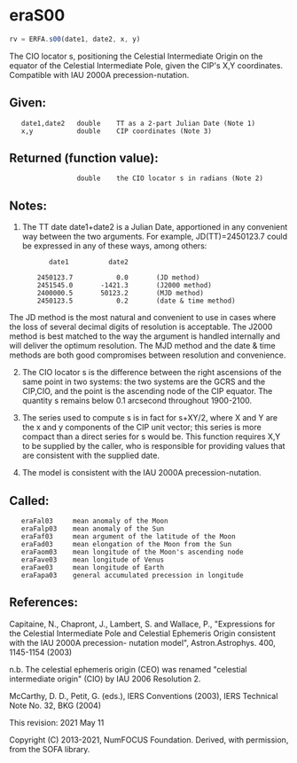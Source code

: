 # eraS00

```js
rv = ERFA.s00(date1, date2, x, y)
```

The CIO locator s, positioning the Celestial Intermediate Origin on
the equator of the Celestial Intermediate Pole, given the CIP's X,Y
coordinates.  Compatible with IAU 2000A precession-nutation.

## Given:
```
   date1,date2   double    TT as a 2-part Julian Date (Note 1)
   x,y           double    CIP coordinates (Note 3)
```

## Returned (function value):
```
                 double    the CIO locator s in radians (Note 2)
```

## Notes:

1) The TT date date1+date2 is a Julian Date, apportioned in any
   convenient way between the two arguments.  For example,
   JD(TT)=2450123.7 could be expressed in any of these ways,
   among others:

```
          date1          date2

       2450123.7           0.0       (JD method)
       2451545.0       -1421.3       (J2000 method)
       2400000.5       50123.2       (MJD method)
       2450123.5           0.2       (date & time method)
```

   The JD method is the most natural and convenient to use in
   cases where the loss of several decimal digits of resolution
   is acceptable.  The J2000 method is best matched to the way
   the argument is handled internally and will deliver the
   optimum resolution.  The MJD method and the date & time methods
   are both good compromises between resolution and convenience.

2) The CIO locator s is the difference between the right ascensions
   of the same point in two systems:  the two systems are the GCRS
   and the CIP,CIO, and the point is the ascending node of the
   CIP equator.  The quantity s remains below 0.1 arcsecond
   throughout 1900-2100.

3) The series used to compute s is in fact for s+XY/2, where X and Y
   are the x and y components of the CIP unit vector;  this series
   is more compact than a direct series for s would be.  This
   function requires X,Y to be supplied by the caller, who is
   responsible for providing values that are consistent with the
   supplied date.

4) The model is consistent with the IAU 2000A precession-nutation.

## Called:
```
   eraFal03     mean anomaly of the Moon
   eraFalp03    mean anomaly of the Sun
   eraFaf03     mean argument of the latitude of the Moon
   eraFad03     mean elongation of the Moon from the Sun
   eraFaom03    mean longitude of the Moon's ascending node
   eraFave03    mean longitude of Venus
   eraFae03     mean longitude of Earth
   eraFapa03    general accumulated precession in longitude
```

## References:

   Capitaine, N., Chapront, J., Lambert, S. and Wallace, P.,
   "Expressions for the Celestial Intermediate Pole and Celestial
   Ephemeris Origin consistent with the IAU 2000A precession-
   nutation model", Astron.Astrophys. 400, 1145-1154 (2003)

   n.b. The celestial ephemeris origin (CEO) was renamed "celestial
        intermediate origin" (CIO) by IAU 2006 Resolution 2.

   McCarthy, D. D., Petit, G. (eds.), IERS Conventions (2003),
   IERS Technical Note No. 32, BKG (2004)

This revision:  2021 May 11

Copyright (C) 2013-2021, NumFOCUS Foundation.
Derived, with permission, from the SOFA library.
